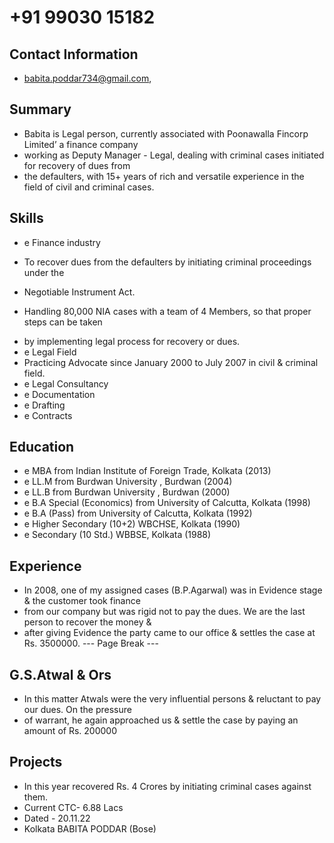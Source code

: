# +91 99030 15182

## Contact Information

* babita.poddar734@gmail.com,


## Summary

* Babita is Legal person, currently associated with Poonawalla Fincorp Limited’ a finance company
* working as Deputy Manager - Legal, dealing with criminal cases initiated for recovery of dues from
* the defaulters, with 15+ years of rich and versatile experience in the field of civil and criminal cases.


## Skills

* e Finance industry
- To recover dues from the defaulters by initiating criminal proceedings under the
* Negotiable Instrument Act.
- Handling 80,000 NIA cases with a team of 4 Members, so that proper steps can be taken
* by implementing legal process for recovery or dues.
* e Legal Field
* Practicing Advocate since January 2000 to July 2007 in civil & criminal field.
* e Legal Consultancy
* e Documentation
* e Drafting
* e Contracts


## Education

* e MBA from Indian Institute of Foreign Trade, Kolkata (2013)
* e LL.M from Burdwan University , Burdwan (2004)
* e LL.B from Burdwan University , Burdwan (2000)
* e B.A Special (Economics) from University of Calcutta, Kolkata (1998)
* e B.A (Pass) from University of Calcutta, Kolkata (1992)
* e Higher Secondary (10+2) WBCHSE, Kolkata (1990)
* e Secondary (10 Std.) WBBSE, Kolkata (1988)


## Experience

* In 2008, one of my assigned cases (B.P.Agarwal) was in Evidence stage & the customer took finance
* from our company but was rigid not to pay the dues. We are the last person to recover the money &
* after giving Evidence the party came to our office & settles the case at Rs. 3500000.
--- Page Break ---


## G.S.Atwal & Ors

* In this matter Atwals were the very influential persons & reluctant to pay our dues. On the pressure
* of warrant, he again approached us & settle the case by paying an amount of Rs. 200000


## Projects

* In this year recovered Rs. 4 Crores by initiating criminal cases against them.
* Current CTC- 6.88 Lacs
* Dated - 20.11.22
* Kolkata BABITA PODDAR (Bose)

